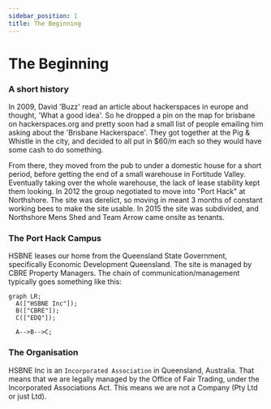 ```yaml
---
sidebar_position: 1
title: The Beginning
---
```


# The Beginning

### A short history

In 2009, David 'Buzz' read an article about hackerspaces in europe and thought, 'What a good idea'. So he dropped a pin on the map for brisbane on
hackerspaces.org and pretty soon had a small list of people emailing him asking about the 'Brisbane Hackerspace'. They got together at the Pig &
Whistle in the city, and decided to all put in $60/m each so they would have some cash to do something.

From there, they moved from the pub to under a domestic house for a short period, before getting the end of a small warehouse in Fortitude Valley. Eventually
taking over the whole warehouse, the lack of lease stability kept them looking. In 2012 the group negotiated to move into "Port Hack" at Northshore.
The site was derelict, so moving in meant 3 months of constant working bees to make the site usable. In 2015 the site was subdivided, and Northshore
Mens Shed and Team Arrow came onsite as tenants.

### The Port Hack Campus

HSBNE leases our home from the Queensland State Government, specifically Economic Development Queensland. The site is managed by CBRE Property
Managers. The chain of communication/management typically goes something like this:

```mermaid
graph LR;
  A(["HSBNE Inc"]);
  B(["CBRE"]);
  C(["EDQ"]);

  A-->B-->C;
```

### The Organisation

HSBNE Inc is an `Incorporated Association` in Queensland, Australia. That means that we are legally managed by the Office of Fair Trading, under the
Incorporated Associations Act. This means we are not a Company (Pty Ltd or just Ltd).
